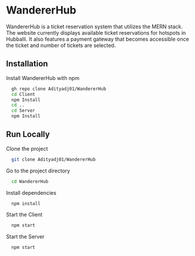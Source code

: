 
# WandererHub

WandererHub is a ticket reservation system that utilizes the MERN stack. The website currently displays available ticket reservations for hotspots in Hubballi. It also features a payment gateway that becomes accessible once the ticket and number of tickets are selected.


## Installation

Install WandererHub with npm

```bash
  gh repo clone Adityadj01/WandererHub
  cd Client
  npm Install
  cd ..
  cd Server
  npm Install
```
    
## Run Locally

Clone the project

```bash
  git clone Adityadj01/WandererHub
```

Go to the project directory

```bash
  cd WandererHub
```

Install dependencies

```bash
  npm install
```

Start the Client

```bash
  npm start
```

Start the Server

```bash
  npm start
```

